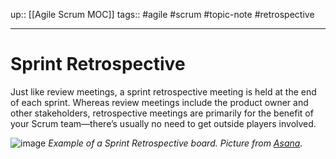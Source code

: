 up:: [[Agile Scrum MOC]]
tags:: #agile #scrum #topic-note #retrospective

----
# Sprint Retrospective
Just like review meetings, a sprint retrospective meeting is held at the end of each sprint. Whereas review meetings include the product owner and other stakeholders, retrospective meetings are primarily for the benefit of your Scrum team—there’s usually no need to get outside players involved.

![image](https://assets.asana.biz/m/cd1aa754c2f226c/original/inline-agile-sprint-retrospective-2x.jpg) *Example of a Sprint Retrospective board. Picture from [Asana](https://asana.com/guide/examples/project-management/asana-agile).*
